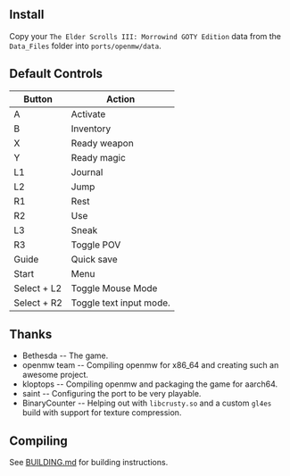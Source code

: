 ## Install

Copy your `The Elder Scrolls III: Morrowind GOTY Edition` data from the `Data_Files` folder into `ports/openmw/data`.

## Default Controls

| Button | Action|
| -- | -- |
| A | Activate |
| B | Inventory |
| X | Ready weapon |
| Y | Ready magic |
| L1 | Journal |
| L2 | Jump |
| R1 | Rest |
| R2 | Use |
| L3 | Sneak |
| R3 | Toggle POV |
| Guide | Quick save |
| Start | Menu |
| Select + L2 | Toggle Mouse Mode |
| Select + R2 | Toggle text input mode. |

## Thanks
- Bethesda -- The game.  
- openmw team -- Compiling openmw for x86_64 and creating such an awesome project.
- kloptops -- Compiling openmw and packaging the game for aarch64.  
- saint -- Configuring the port to be very playable.
- BinaryCounter -- Helping out with `libcrusty.so` and a custom `gl4es` build with support for texture compression.

## Compiling

See [BUILDING.md](https://github.com/PortsMaster/PortMaster-New/blob/main/ports/openmw/openmw/BUILDING.md) for building instructions.
